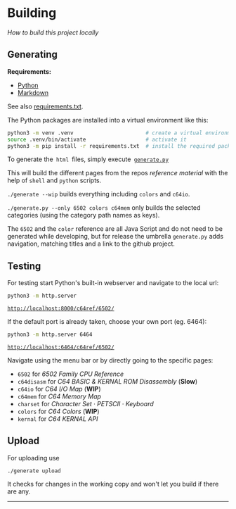 
# Building

*How to build this project locally*


## Generating

**Requirements:**

-   [Python]
-   [Markdown]

See also [requirements.txt].

The Python packages are installed into a virtual environment like this:

```sh
python3 -m venv .venv                       # create a virtual environment
source .venv/bin/activate                   # activate it
python3 -m pip install -r requirements.txt  # install the required packages
```

To generate the  `html`  files, simply execute  [`generate.py`][Generate]

This will build the different pages from the repos *reference material* with the help of `shell` and `python` scripts.

`./generate --wip` builds everything including `colors` and `c64io`.

`./generate.py --only 6502 colors c64mem` only builds the selected categories (using the category path names as keys).


The `6502` and the `color` reference are all Java Script and do not need to be generated while developing, but for release the umbrella `generate.py` adds navigation, matching titles and a link to the github project.


## Testing

For testing start Python's built-in webserver and navigate to the local url:
```sh
python3 -m http.server
```
[`http://localhost:8000/c64ref/6502/`][Localhost8000]


If the default port is already taken, choose your own port (eg. 6464):

```sh
python3 -m http.server 6464
```
[`http://localhost:6464/c64ref/6502/`][Localhost6464]


Navigate using the menu bar or by directly going to the specific pages:

*  `6502` for _6502 Family CPU Reference_
*  `c64disasm` for _C64 BASIC & KERNAL ROM Disassembly_ (**Slow**)
*  `c64io` for _C64 I/O Map_ (**WIP**)
*  `c64mem` for _C64 Memory Map_
*  `charset` for _Character Set · PETSCII · Keyboard_
*  `colors` for _C64 Colors_ (**WIP**)
*  `kernal` for _C64 KERNAL API_


## Upload

For uploading use

```
./generate upload
```

It checks for changes in the working copy and won't let you build if there are any.

---


<!----------------------------------------------------------------------------->

[Generate]: ../generate.py
[requirements.txt]: ../requirements.txt

[Markdown]: https://pypi.org/project/Markdown/
[Python]: https://www.python.org/

[Localhost8000]: http://localhost:8000/c64ref/6502/
[Localhost6464]: http://localhost:6464/c64ref/6502/
